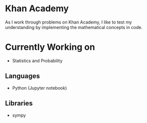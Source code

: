 # Khan Academy

As I work through problems on Khan Academy, I like to test my understanding by implementing the mathematical concepts in code.

# Currently Working on
- Statistics and Probability

## Languages
- Python (Jupyter notebook)

## Libraries
- sympy
